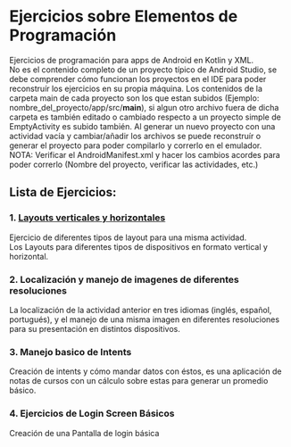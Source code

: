 # Ejercicios sobre Elementos de Programación
Ejercicios de programación para apps de Android en Kotlin y XML.    
No es el contenido completo de un proyecto típico de Android Studio, se debe comprender cómo funcionan los proyectos en el IDE 
para poder reconstruír los ejercicios en su propia máquina. Los contenidos de la carpeta main de cada proyecto
son los que estan subidos (Ejemplo: nombre_del_proyecto/app/src/**main**), si algun otro archivo fuera de dicha carpeta es también editado o cambiado respecto a
un proyecto simple de EmptyActivity es subido también. Al generar un nuevo proyecto con una actividad
vacía y cambiar/añadir los archivos se puede reconstruír o generar el proyecto para poder compilarlo y correrlo en el emulador.    
NOTA: Verificar el AndroidManifest.xml y hacer los cambios acordes para poder correrlo (Nombre del proyecto, verificar las actividades, etc.)
## Lista de Ejercicios:
### 1. [Layouts verticales y horizontales](https://github.com/toXGet/K-Droid/tree/main/Android-Kotlin/Ejercicio1 "Nombre del proyecto: RetoUno")
Ejercicio de diferentes tipos de layout para una misma actividad.    
Los Layouts para diferentes tipos de dispositivos en formato vertical y horizontal.
### 2. Localización y manejo de imagenes de diferentes resoluciones
La localización de la actividad anterior en tres idiomas (inglés, español, portugués), y el manejo de una misma 
imagen en diferentes resoluciones para su presentación en distintos dispositivos.
### 3. Manejo basico de Intents
Creación de intents y cómo mandar datos con éstos, es una aplicación de notas de cursos con un cálculo sobre estas
para generar un promedio básico.
### 4. Ejercicios de Login Screen Básicos
Creación de una Pantalla de login básica
